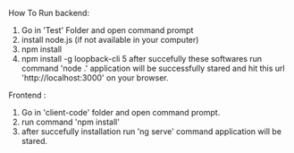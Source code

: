 How To Run backend:
1.	Go in 'Test' Folder and open command prompt
2. install node.js (if not available in your computer)
3. npm install  
4. npm install -g loopback-cli
5 after succefully these softwares run command 'node .' application will be successfully stared and hit this url 'http://localhost:3000' on your browser.

Frontend :
 1. Go in 'client-code' folder and open command prompt.
 2. run command 'npm install'
 3. after succefully installation run 'ng serve' command application will be stared.

